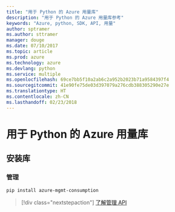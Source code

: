 ```yaml
---
title: "用于 Python 的 Azure 用量库"
description: "用于 Python 的 Azure 用量库参考"
keywords: "Azure, python, SDK, API, 用量"
author: sptramer
ms.author: sttramer
manager: douge
ms.date: 07/10/2017
ms.topic: article
ms.prod: azure
ms.technology: azure
ms.devlang: python
ms.service: multiple
ms.openlocfilehash: 69ce7bb5f10a2ab6c2a952b2023b71a9584397f4
ms.sourcegitcommit: 41e90fe75de03d397079a276cdb388305290e27e
ms.translationtype: HT
ms.contentlocale: zh-CN
ms.lasthandoff: 02/23/2018
---
```

# <a name="azure-consumption-libraries-for-python"></a>用于 Python 的 Azure 用量库

## <a name="install-the-libraries"></a>安装库


### <a name="management"></a>管理

```bash
pip install azure-mgmt-consumption
```
> [!div class="nextstepaction"]
> [了解管理 API](/python/api/overview/azure/consumption/management)